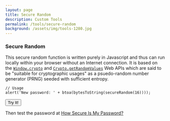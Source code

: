 ```yaml
---
layout: page
title: Secure Random
description: Custom Tools
permalink: /tools/secure-random
background: /assets/img/tools-1280.jpg
---
```

<h3>Secure Random</h3>
<p>This secure random function is written purely in Javascript and thus can run locally within your browser without an Internet connection. It is based on the <a href="https://developer.mozilla.org/en-US/docs/Web/API/Window/crypto"><code>Window.crypto</code></a> and <a href="https://developer.mozilla.org/en-US/docs/Web/API/Crypto/getRandomValues"><code>Crypto.getRandomValues</code></a> Web APIs which are said to be "suitable for cryptographic usages" as a psuedo-random number generator (PRNG) seeded with sufficient entropy.</p>
<script class="snippet">
// Converts Uint8Array to string
function bytesToString(bytes) {
  var s = '';

  for (var i = 0; i < bytes.length; i++) {
    s += String.fromCharCode(bytes[i]);
  }

  return s;
}

// Returns Uint8Array of cryptographically strong random sequence
function secureRandom(size) {
  var crypto = window.crypto || window.msCrypto;
  if (crypto === undefined)
    throw "No crypto service available";

  var bytes = new Uint8Array(size);
  crypto.getRandomValues(bytes);

  return bytes;
}
</script>
````
// Usage
alert('New password: ' + btoa(bytesToString(secureRandom(16))));
````

<p>
  <button type="button" class="btn btn-primary" onclick="javascript:alert('New password: ' + btoa(bytesToString(secureRandom(16))));">Try It!</button>
</p>

<p>Then test the password at <a href="https://howsecureismypassword.net/">How Secure Is My Password?</a></p>
